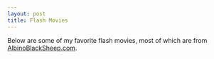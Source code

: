 ```yaml
---
layout: post 
title: Flash Movies
---
```


Below are some of my favorite flash movies, most of which are from
[AlbinoBlackSheep.com](AlbinoBlackSheep.com "wikilink").
